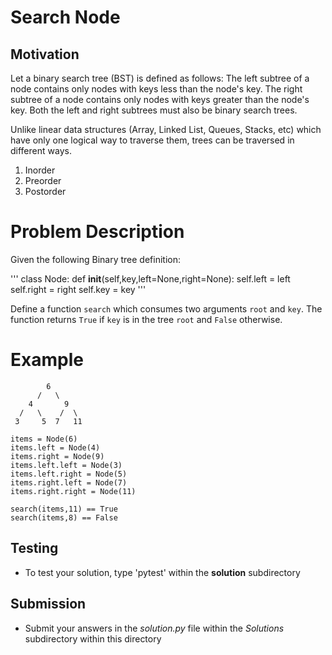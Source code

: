 # Search Node 

## Motivation
Let a binary search tree (BST) is defined as follows:
The left subtree of a node contains only nodes with keys less than the node's key.
The right subtree of a node contains only nodes with keys greater than the node's key.
Both the left and right subtrees must also be binary search trees.

Unlike linear data structures (Array, Linked List, Queues, Stacks, etc) which have only one logical way to traverse them, trees can be traversed in different ways.
1. Inorder
2. Preorder 
3. Postorder 

# Problem Description
Given the following Binary tree definition:

'''
class Node: 
	def __init__(self,key,left=None,right=None): 
		self.left = left
		self.right = right
		self.key = key
'''

Define a function `search` which consumes two arguments `root` and `key`. The function returns `True` if `key` is in the tree `root` and `False` otherwise.

# Example
```
        6
      /   \
    4       9
  /   \    /  \
 3     5  7   11

items = Node(6)
items.left = Node(4)
items.right = Node(9)
items.left.left = Node(3)
items.left.right = Node(5)
items.right.left = Node(7)
items.right.right = Node(11)

search(items,11) == True
search(items,8) == False

```

## Testing
* To test your solution, type 'pytest' within the **solution** subdirectory

## Submission
* Submit your answers in the *solution.py* file within the *Solutions* subdirectory within this directory